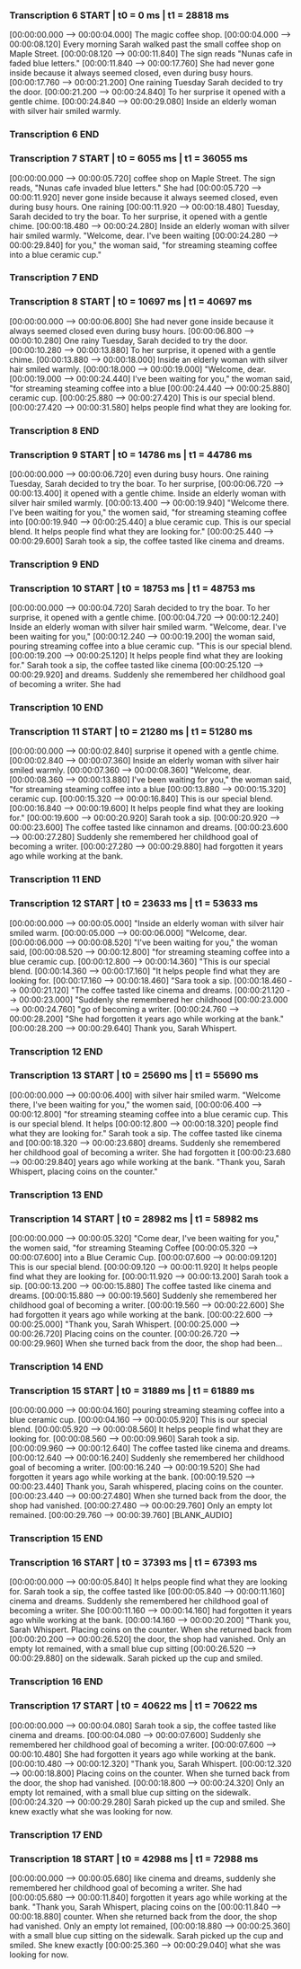 
### Transcription 6 START | t0 = 0 ms | t1 = 28818 ms

[00:00:00.000 --> 00:00:04.000]   The magic coffee shop.
[00:00:04.000 --> 00:00:08.120]   Every morning Sarah walked past the small coffee shop on Maple Street.
[00:00:08.120 --> 00:00:11.840]   The sign reads "Nunas cafe in faded blue letters."
[00:00:11.840 --> 00:00:17.760]   She had never gone inside because it always seemed closed, even during busy hours.
[00:00:17.760 --> 00:00:21.200]   One raining Tuesday Sarah decided to try the door.
[00:00:21.200 --> 00:00:24.840]   To her surprise it opened with a gentle chime.
[00:00:24.840 --> 00:00:29.080]   Inside an elderly woman with silver hair smiled warmly.

### Transcription 6 END

### Transcription 7 START | t0 = 6055 ms | t1 = 36055 ms

[00:00:00.000 --> 00:00:05.720]   coffee shop on Maple Street. The sign reads, "Nunas cafe invaded blue letters." She had
[00:00:05.720 --> 00:00:11.920]   never gone inside because it always seemed closed, even during busy hours. One raining
[00:00:11.920 --> 00:00:18.480]   Tuesday, Sarah decided to try the boar. To her surprise, it opened with a gentle chime.
[00:00:18.480 --> 00:00:24.280]   Inside an elderly woman with silver hair smiled warmly. "Welcome, dear. I've been waiting
[00:00:24.280 --> 00:00:29.840]   for you," the woman said, "for streaming steaming coffee into a blue ceramic cup."

### Transcription 7 END

### Transcription 8 START | t0 = 10697 ms | t1 = 40697 ms

[00:00:00.000 --> 00:00:06.800]   She had never gone inside because it always seemed closed even during busy hours.
[00:00:06.800 --> 00:00:10.280]   One rainy Tuesday, Sarah decided to try the door.
[00:00:10.280 --> 00:00:13.880]   To her surprise, it opened with a gentle chime.
[00:00:13.880 --> 00:00:18.000]   Inside an elderly woman with silver hair smiled warmly.
[00:00:18.000 --> 00:00:19.000]   "Welcome, dear.
[00:00:19.000 --> 00:00:24.440]   I've been waiting for you," the woman said, "for streaming steaming coffee into a blue
[00:00:24.440 --> 00:00:25.880]   ceramic cup.
[00:00:25.880 --> 00:00:27.420]   This is our special blend.
[00:00:27.420 --> 00:00:31.580]   helps people find what they are looking for.

### Transcription 8 END

### Transcription 9 START | t0 = 14786 ms | t1 = 44786 ms

[00:00:00.000 --> 00:00:06.720]   even during busy hours. One raining Tuesday, Sarah decided to try the boar. To her surprise,
[00:00:06.720 --> 00:00:13.400]   it opened with a gentle chime. Inside an elderly woman with silver hair smiled warmly.
[00:00:13.400 --> 00:00:19.940]   "Welcome there. I've been waiting for you," the women said, "for streaming steaming coffee into
[00:00:19.940 --> 00:00:25.440]   a blue ceramic cup. This is our special blend. It helps people find what they are looking for."
[00:00:25.440 --> 00:00:29.600]   Sarah took a sip, the coffee tasted like cinema and dreams.

### Transcription 9 END

### Transcription 10 START | t0 = 18753 ms | t1 = 48753 ms

[00:00:00.000 --> 00:00:04.720]   Sarah decided to try the boar. To her surprise, it opened with a gentle chime.
[00:00:04.720 --> 00:00:12.240]   Inside an elderly woman with silver hair smiled warm. "Welcome, dear. I've been waiting for you,"
[00:00:12.240 --> 00:00:19.200]   the woman said, pouring streaming coffee into a blue ceramic cup. "This is our special blend.
[00:00:19.200 --> 00:00:25.120]   It helps people find what they are looking for." Sarah took a sip, the coffee tasted like cinema
[00:00:25.120 --> 00:00:29.920]   and dreams. Suddenly she remembered her childhood goal of becoming a writer. She had

### Transcription 10 END

### Transcription 11 START | t0 = 21280 ms | t1 = 51280 ms

[00:00:00.000 --> 00:00:02.840]   surprise it opened with a gentle chime.
[00:00:02.840 --> 00:00:07.360]   Inside an elderly woman with silver hair smiled warmly.
[00:00:07.360 --> 00:00:08.360]   "Welcome, dear.
[00:00:08.360 --> 00:00:13.880]   I've been waiting for you," the woman said, "for streaming steaming coffee into a blue
[00:00:13.880 --> 00:00:15.320]   ceramic cup.
[00:00:15.320 --> 00:00:16.840]   This is our special blend.
[00:00:16.840 --> 00:00:19.600]   It helps people find what they are looking for."
[00:00:19.600 --> 00:00:20.920]   Sarah took a sip.
[00:00:20.920 --> 00:00:23.600]   The coffee tasted like cinnamon and dreams.
[00:00:23.600 --> 00:00:27.280]   Suddenly she remembered her childhood goal of becoming a writer.
[00:00:27.280 --> 00:00:29.880]   had forgotten it years ago while working at the bank.

### Transcription 11 END

### Transcription 12 START | t0 = 23633 ms | t1 = 53633 ms

[00:00:00.000 --> 00:00:05.000]   "Inside an elderly woman with silver hair smiled warm.
[00:00:05.000 --> 00:00:06.000]   "Welcome, dear.
[00:00:06.000 --> 00:00:08.520]   "I've been waiting for you," the woman said,
[00:00:08.520 --> 00:00:12.800]   "for streaming steaming coffee into a blue ceramic cup.
[00:00:12.800 --> 00:00:14.360]   "This is our special blend.
[00:00:14.360 --> 00:00:17.160]   "It helps people find what they are looking for.
[00:00:17.160 --> 00:00:18.460]   "Sara took a sip.
[00:00:18.460 --> 00:00:21.120]   "The coffee tasted like cinema and dreams.
[00:00:21.120 --> 00:00:23.000]   "Suddenly she remembered her childhood
[00:00:23.000 --> 00:00:24.760]   "go of becoming a writer.
[00:00:24.760 --> 00:00:28.200]   "She had forgotten it years ago while working at the bank."
[00:00:28.200 --> 00:00:29.640]   Thank you, Sarah Whispert.

### Transcription 12 END

### Transcription 13 START | t0 = 25690 ms | t1 = 55690 ms

[00:00:00.000 --> 00:00:06.400]   with silver hair smiled warm. "Welcome there, I've been waiting for you," the women said,
[00:00:06.400 --> 00:00:12.800]   "for streaming steaming coffee into a blue ceramic cup. This is our special blend. It helps
[00:00:12.800 --> 00:00:18.320]   people find what they are looking for." Sarah took a sip. The coffee tasted like cinema and
[00:00:18.320 --> 00:00:23.680]   dreams. Suddenly she remembered her childhood goal of becoming a writer. She had forgotten it
[00:00:23.680 --> 00:00:29.840]   years ago while working at the bank. "Thank you, Sarah Whispert, placing coins on the counter."

### Transcription 13 END

### Transcription 14 START | t0 = 28982 ms | t1 = 58982 ms

[00:00:00.000 --> 00:00:05.320]   "Come dear, I've been waiting for you," the women said, "for streaming Steaming Coffee
[00:00:05.320 --> 00:00:07.600]   into a Blue Ceramic Cup.
[00:00:07.600 --> 00:00:09.120]   This is our special blend.
[00:00:09.120 --> 00:00:11.920]   It helps people find what they are looking for.
[00:00:11.920 --> 00:00:13.200]   Sarah took a sip.
[00:00:13.200 --> 00:00:15.880]   The coffee tasted like cinema and dreams.
[00:00:15.880 --> 00:00:19.560]   Suddenly she remembered her childhood goal of becoming a writer.
[00:00:19.560 --> 00:00:22.600]   She had forgotten it years ago while working at the bank.
[00:00:22.600 --> 00:00:25.000]   "Thank you, Sarah Whispert.
[00:00:25.000 --> 00:00:26.720]   Placing coins on the counter.
[00:00:26.720 --> 00:00:29.960]   When she turned back from the door, the shop had been...

### Transcription 14 END

### Transcription 15 START | t0 = 31889 ms | t1 = 61889 ms

[00:00:00.000 --> 00:00:04.160]   pouring streaming steaming coffee into a blue ceramic cup.
[00:00:04.160 --> 00:00:05.920]   This is our special blend.
[00:00:05.920 --> 00:00:08.560]   It helps people find what they are looking for.
[00:00:08.560 --> 00:00:09.960]   Sarah took a sip.
[00:00:09.960 --> 00:00:12.640]   The coffee tasted like cinema and dreams.
[00:00:12.640 --> 00:00:16.240]   Suddenly she remembered her childhood goal of becoming a writer.
[00:00:16.240 --> 00:00:19.520]   She had forgotten it years ago while working at the bank.
[00:00:19.520 --> 00:00:23.440]   Thank you, Sarah whispered, placing coins on the counter.
[00:00:23.440 --> 00:00:27.480]   When she turned back from the door, the shop had vanished.
[00:00:27.480 --> 00:00:29.760]   Only an empty lot remained.
[00:00:29.760 --> 00:00:39.760]   [BLANK_AUDIO]

### Transcription 15 END

### Transcription 16 START | t0 = 37393 ms | t1 = 67393 ms

[00:00:00.000 --> 00:00:05.840]   It helps people find what they are looking for. Sarah took a sip, the coffee tasted like
[00:00:05.840 --> 00:00:11.160]   cinema and dreams. Suddenly she remembered her childhood goal of becoming a writer. She
[00:00:11.160 --> 00:00:14.160]   had forgotten it years ago while working at the bank.
[00:00:14.160 --> 00:00:20.200]   "Thank you, Sarah Whispert. Placing coins on the counter. When she returned back from
[00:00:20.200 --> 00:00:26.520]   the door, the shop had vanished. Only an empty lot remained, with a small blue cup sitting
[00:00:26.520 --> 00:00:29.880]   on the sidewalk. Sarah picked up the cup and smiled.

### Transcription 16 END

### Transcription 17 START | t0 = 40622 ms | t1 = 70622 ms

[00:00:00.000 --> 00:00:04.080]   Sarah took a sip, the coffee tasted like cinema and dreams.
[00:00:04.080 --> 00:00:07.600]   Suddenly she remembered her childhood goal of becoming a writer.
[00:00:07.600 --> 00:00:10.480]   She had forgotten it years ago while working at the bank.
[00:00:10.480 --> 00:00:12.320]   "Thank you, Sarah Whispert.
[00:00:12.320 --> 00:00:18.800]   Placing coins on the counter. When she turned back from the door, the shop had vanished.
[00:00:18.800 --> 00:00:24.320]   Only an empty lot remained, with a small blue cup sitting on the sidewalk.
[00:00:24.320 --> 00:00:29.280]   Sarah picked up the cup and smiled. She knew exactly what she was looking for now.

### Transcription 17 END

### Transcription 18 START | t0 = 42988 ms | t1 = 72988 ms

[00:00:00.000 --> 00:00:05.680]   like cinema and dreams, suddenly she remembered her childhood goal of becoming a writer. She had
[00:00:05.680 --> 00:00:11.840]   forgotten it years ago while working at the bank. "Thank you, Sarah Whispert, placing coins on the
[00:00:11.840 --> 00:00:18.880]   counter. When she returned back from the door, the shop had vanished. Only an empty lot remained,
[00:00:18.880 --> 00:00:25.360]   with a small blue cup sitting on the sidewalk. Sarah picked up the cup and smiled. She knew exactly
[00:00:25.360 --> 00:00:29.040]   what she was looking for now.